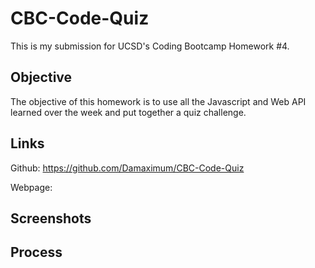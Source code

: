 # CBC-Code-Quiz

This is my submission for UCSD's Coding Bootcamp Homework #4.

## Objective

The objective of this homework is to use all the Javascript and Web API learned over the week and put together a quiz challenge.

## Links 

Github: https://github.com/Damaximum/CBC-Code-Quiz

Webpage: 

## Screenshots

## Process